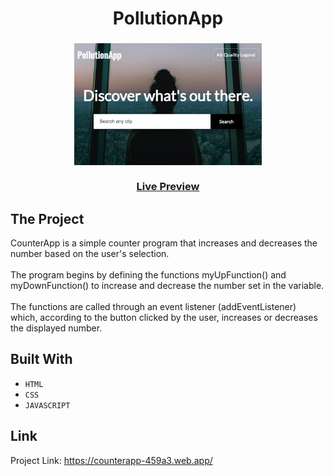   <h1 align="center">
    PollutionApp
  </h1>
  <h3 align="center">
      <img src="Images/PollutionApp.jpg" alt="Image" width="300" height="195">
    <br>
  <br>
    <a href="https://counterapp-459a3.web.app/">Live Preview</a>
  </h3>

## The Project

CounterApp is a simple counter program that increases and decreases the number based on the user's selection.
<br>
<br>
The program begins by defining the functions myUpFunction() and myDownFunction() to increase and decrease the number set in the variable.
<br>
<br>
The functions are called through an event listener (addEventListener) which, according to the button clicked by the user, increases or decreases the displayed number.


## Built With

* ```HTML```
* ```CSS```
* ```JAVASCRIPT```


## Link

Project Link: <a href="https://counterapp-459a3.web.app/">https://counterapp-459a3.web.app/</a>
